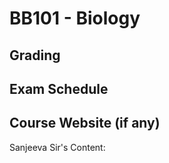 # BB101 - Biology

## Grading

## Exam Schedule

## Course Website (if any)

Sanjeeva Sir's Content: 
